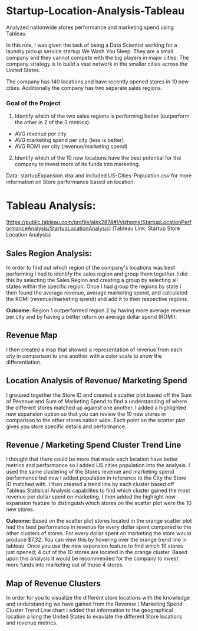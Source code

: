 # Startup-Location-Analysis-Tableau
Analyzed nationwide stores performance and marketing spend using Tableau. 

In this role, I was given the task of being a Data Scientist working for a laundry pickup service startup We Wash You Sleep. They are a small company and they cannot compete with the big players in major cities. The company strategy is to build a vast network in the smaller cities across the United States. 

The company has 140 locations and have recently opened stores in 10 new cities. Additionally the company has two seperate sales regions. 

### Goal of the Project 
1. Identify which of the two sales regions is performing better (outperform the other in 2 of the 3 metrics): 
  - AVG revenue per city 
  - AVG marketing spend per city (less is better) 
  - AVG ROMI per city (revenue/marketing spend) 
  
2. Identify which of the 10 new locations have the best potential for the company to invest more of its funds into marketing. 

Data: startupExpansion.xlsx and included US-Cities-Population.csv for more information on Store performance based on location. 


# Tableau Analysis: 
[https://public.tableau.com/profile/alex2874#!/vizhome/StartupLocationPerformanceAnalysis/StartupLocationAnalysis] (Tableau Link: Startup Store Location Analysis) 

## Sales Region Analysis: 
In order to find out which region of the company's locations was best performing I had to identify the sales region and group them together. I did this by selecting the Sales Region and creating a group by selecting all states within the specific region. Once I had group the regions by state I then found the average revenue, average marketing spend, and calculated the ROMI (revenue/marketing spend) and add it to their respective regions. 

**Outcome:** Region 1 outperformed region 2 by having more average revenue per city and by having a better return on average dollar spend (ROMI). 

## Revenue Map
I then created a map that showed a representation of revenue from each city in comparison to one another with a color scale to show the differentiation. 

## Location Analysis of Revenue/ Marketing Spend 
I grouped together the Store ID and created a scatter plot based off the Sum of Revenue and Sum of Marketing Spend to find a understanding of where the different stores matched up against one another. I added a highlighted new expansion option so that you can review the 10 new stores in comparison to the other stores nation wide. Each point on the scatter plot gives you store specific details and performance. 

## Revenue / Marketing Spend Cluster Trend Line 
I thought that there could be more that made each location have better metrics and performance so I added US cities population into the analysis. I used the same clustering of the Stores revenue and marketing spend performance but now I added population in reference to the City the Store ID matched with. I then created a trend line by each cluster based off Tableau Statisical Analysis capabilites to find which cluster gained the most revenue per dollar spent on marketing. I then added the highlight new expansion feature to distinguish which stores on the scatter plot were the 10 new stores. 

**Outcome:** Based on the scatter plot stores located in the orange scatter plot had the best performance in revenue for every dollar spent compared to the other clusters of stores. For every dollar spent on marketing the store would produce $7.32. You can view this by hovering over the orange trend line in tableau. Once you use the new expansion feature to find which 10 stores just opened; 4 out of the 10 stores are located in the orange cluster. Based upon this analysis it would be recommended for the company to invest more funds into marketing out of those 4 stores. 

## Map of Revenue Clusters
In order for you to visualize the different store locations with the knowledge and understanding we have gained from the Revenue / Marketing Spend Cluster Trend Line chart I added that information to the geographical location a long the United States to evaulate the different Store locations and revenue metrics. 







